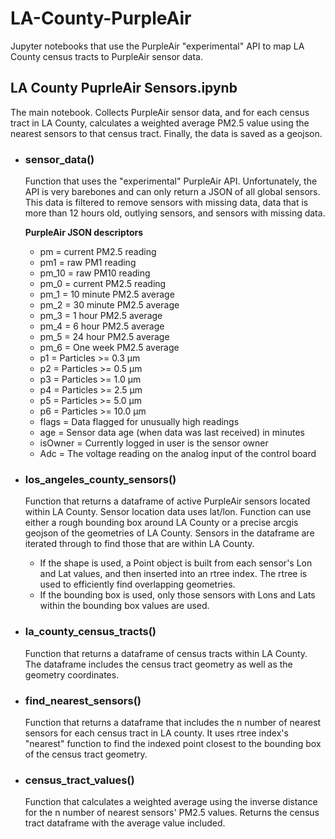 # LA-County-PurpleAir

Jupyter notebooks that use the PurpleAir "experimental" API to map LA County census tracts to PurpleAir sensor data.

## **LA County PuprleAir Sensors.ipynb**
The main notebook. Collects PurpleAir sensor data, and for each census tract in LA County, calculates a weighted average PM2.5 value using the nearest sensors to that census tract. Finally, the data is saved as a geojson.

- ### sensor_data()
    Function that uses the "experimental" PurpleAir API. Unfortunately, the API is very barebones and can only return a JSON of all global sensors. This data is filtered to remove sensors with missing data, data that is more than 12 hours old, outlying sensors, and sensors with missing data. 

    **PurpleAir JSON descriptors**

    - pm = current PM2.5 reading
    - pm1 = raw PM1 reading
    - pm_10 = raw PM10 reading
    - pm_0 = current PM2.5 reading
    - pm_1 = 10 minute PM2.5 average
    - pm_2 = 30 minute PM2.5 average
    - pm_3 = 1 hour PM2.5 average
    - pm_4 = 6 hour PM2.5 average
    - pm_5 = 24 hour PM2.5 average
    - pm_6 = One week PM2.5 average
    - p1 = Particles >= 0.3 µm
    - p2 = Particles >= 0.5 µm
    - p3 = Particles >= 1.0 µm
    - p4 = Particles >= 2.5 µm
    - p5 = Particles >= 5.0 µm
    - p6 = Particles >= 10.0 µm
    - flags = Data flagged for unusually high readings
    - age = Sensor data age (when data was last received) in minutes
    - isOwner = Currently logged in user is the sensor owner
    - Adc = The voltage reading on the analog input of the control board
- ### los_angeles_county_sensors()
    Function that returns a dataframe of active PurpleAir sensors located within LA County. Sensor location data uses lat/lon. Function can use either a rough bounding box around LA County or a precise arcgis geojson of the geometries of LA County. Sensors in the dataframe are iterated through to find those that are within LA County. 
    - If the shape is used, a Point object is built from each sensor's Lon and Lat values, and then inserted into an rtree index. The rtree is used to efficiently find overlapping geometries.
    - If the bounding box is used, only those sensors with Lons and Lats within the bounding box values are used.
- ### la_county_census_tracts()
    Function that returns a dataframe of census tracts within LA County. The dataframe includes the census tract geometry as well as the geometry coordinates.
- ### find_nearest_sensors()
    Function that returns a dataframe that includes the n number of nearest sensors for each census tract in LA county. It uses rtree index's "nearest" function to find the indexed point closest to the bounding box of the census tract geometry. 
- ### census_tract_values()
    Function that calculates a weighted average using the inverse distance for the n number of nearest sensors' PM2.5 values. Returns the census tract dataframe with the average value included.
